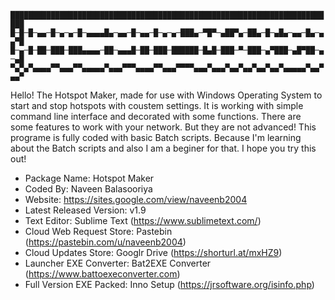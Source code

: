 `█████████████████████████████████████████████████████████████████████████`
`█─█─█─▄▄─█─▄─▄─█─▄▄▄▄█▄─▄▄─█─▄▄─█─▄─▄─███▄─▀█▀─▄██▀▄─██▄─█─▄█▄─▄▄─█▄─▄▄▀█`
`█─▄─█─██─███─███▄▄▄▄─██─▄▄▄█─██─███─██████─█▄█─███─▀─███─▄▀███─▄█▀██─▄─▄█`
`▀▄▀▄▀▄▄▄▄▀▀▄▄▄▀▀▄▄▄▄▄▀▄▄▄▀▀▀▄▄▄▄▀▀▄▄▄▀▀▀▀▄▄▄▀▄▄▄▀▄▄▀▄▄▀▄▄▀▄▄▀▄▄▄▄▄▀▄▄▀▄▄▀`

Hello!
The Hotspot Maker, made for use with Windows Operating System to start and stop hotspots with coustem settings. It is working with simple command line interface and decorated with some functions. There are some features to work with your network. But they are not advanced!
This programe is fully coded with basic Batch scripts. Because I'm learning about the Batch scripts and also I am a beginer for that.
I hope you try this out!

- Package Name: Hotspot Maker
- Coded By: Naveen Balasooriya
- Website: https://sites.google.com/view/naveenb2004
- Latest Released Version: v1.9
- Text Editor: Sublime Text (https://www.sublimetext.com/)
- Cloud Web Request Store: Pastebin (https://pastebin.com/u/naveenb2004)
- Cloud Updates Store: Googlr Drive (https://shorturl.at/mxHZ9)
- Launcher EXE Converter: Bat2EXE Converter (https://www.battoexeconverter.com)
- Full Version EXE Packed: Inno Setup (https://jrsoftware.org/isinfo.php)
